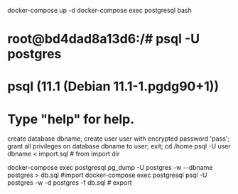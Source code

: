 docker-compose up -d
docker-compose exec postgresql bash
# root@bd4dad8a13d6:/# psql -U postgres
# psql (11.1 (Debian 11.1-1.pgdg90+1))
# Type "help" for help.
create database dbname;
create user user with encrypted password 'pass';
grant all privileges on database dbname to user;
exit;
cd /home
psql -U user dbname < import.sql # from import dir





docker-compose exec postgresql pg_dump -U postgres -w --dbname postgres > db.sql #import
docker-compose exec postgresql psql -U postgres -w -d postgres -f db.sql # export